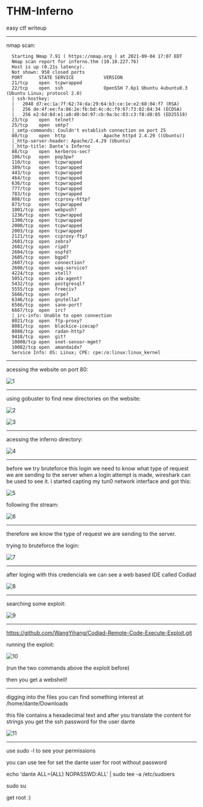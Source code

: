 # THM-Inferno

easy ctf writeup

------------------------------------------------------

nmap scan: 

      Starting Nmap 7.91 ( https://nmap.org ) at 2021-09-04 17:07 EDT
      Nmap scan report for inferno.thm (10.10.227.76)
      Host is up (0.21s latency).
      Not shown: 958 closed ports
      PORT      STATE SERVICE           VERSION
      21/tcp    open  tcpwrapped
      22/tcp    open  ssh               OpenSSH 7.6p1 Ubuntu 4ubuntu0.3 (Ubuntu Linux; protocol 2.0)
      | ssh-hostkey: 
      |   2048 d7:ec:1a:7f:62:74:da:29:64:b3:ce:1e:e2:68:04:f7 (RSA)
      |   256 de:4f:ee:fa:86:2e:fb:bd:4c:dc:f9:67:73:02:84:34 (ECDSA)
      |_  256 e2:6d:8d:e1:a8:d0:bd:97:cb:9a:bc:03:c3:f8:d8:85 (ED25519)
      23/tcp    open  telnet?
      25/tcp    open  smtp?
      |_smtp-commands: Couldn't establish connection on port 25
      80/tcp    open  http              Apache httpd 2.4.29 ((Ubuntu))
      |_http-server-header: Apache/2.4.29 (Ubuntu)
      |_http-title: Dante's Inferno
      88/tcp    open  kerberos-sec?
      106/tcp   open  pop3pw?
      110/tcp   open  tcpwrapped
      389/tcp   open  tcpwrapped
      443/tcp   open  tcpwrapped
      464/tcp   open  tcpwrapped
      636/tcp   open  tcpwrapped
      777/tcp   open  tcpwrapped
      783/tcp   open  tcpwrapped
      808/tcp   open  ccproxy-http?
      873/tcp   open  tcpwrapped
      1001/tcp  open  webpush?
      1236/tcp  open  tcpwrapped
      1300/tcp  open  tcpwrapped
      2000/tcp  open  tcpwrapped
      2003/tcp  open  tcpwrapped
      2121/tcp  open  ccproxy-ftp?
      2601/tcp  open  zebra?
      2602/tcp  open  ripd?
      2604/tcp  open  ospfd?
      2605/tcp  open  bgpd?
      2607/tcp  open  connection?
      2608/tcp  open  wag-service?
      4224/tcp  open  xtell?
      5051/tcp  open  ida-agent?
      5432/tcp  open  postgresql?
      5555/tcp  open  freeciv?
      5666/tcp  open  nrpe?
      6346/tcp  open  gnutella?
      6566/tcp  open  sane-port?
      6667/tcp  open  irc?
      |_irc-info: Unable to open connection
      8021/tcp  open  ftp-proxy?
      8081/tcp  open  blackice-icecap?
      8088/tcp  open  radan-http?
      9418/tcp  open  git?
      10000/tcp open  snet-sensor-mgmt?
      10082/tcp open  amandaidx?
      Service Info: OS: Linux; CPE: cpe:/o:linux:linux_kernel
      
------------------------------------------------------

acessing the website on port 80:

![1](https://user-images.githubusercontent.com/67773431/171983781-a073c079-7674-4a32-891f-d1d9f0fa6472.png)

------------------------------------------------------

using gobuster to find new directories on the website:

![2](https://user-images.githubusercontent.com/67773431/171984974-fc873910-f9e9-4e9c-b2a4-351e2c052a4a.png)

![3](https://user-images.githubusercontent.com/67773431/171984981-ffbc7c2b-325e-4d15-9a68-0a5e3e6870b0.png)

------------------------------------------------------

acessing the inferno directory:

![4](https://user-images.githubusercontent.com/67773431/171985057-d713a666-6e90-4296-b89f-1c9bca292b9c.png)

------------------------------------------------------

before we try bruteforce this login we need to know what type of request we are sending to the server
when a login attempt is made, wireshark can be used to see it. i started capting my tun0 network interface and got this:

![5](https://user-images.githubusercontent.com/67773431/171985112-0f895444-2413-4e7f-8bfc-f3ea314661ce.png)

following the stream:

![6](https://user-images.githubusercontent.com/67773431/171985142-cb41c502-e06b-416e-b3c0-598671a749bd.png)

------------------------------------------------------

therefore we know the type of request we are sending to the server. 

trying to bruteforce the login:

![7](https://user-images.githubusercontent.com/67773431/171985361-85980405-2040-4e2b-83a5-e2f5491954f7.png)

------------------------------------------------------

after loging with this credencials we can see a web based IDE called Codiad

![8](https://user-images.githubusercontent.com/67773431/171986418-7de245f1-0fa7-4d87-b228-5cddb08e091b.png)

------------------------------------------------------

searching some exploit:

![9](https://user-images.githubusercontent.com/67773431/171986511-4bba29c9-0d1f-44fd-a6f4-664eb9fbd8eb.png)

------------------------------------------------------

https://github.com/WangYihang/Codiad-Remote-Code-Execute-Exploit.git

running the exploit:

![10](https://user-images.githubusercontent.com/67773431/171986591-26505c7f-9a5f-49b9-b460-933068743d81.png)

(run the two commands above the exploit before)

then you get a webshell!

------------------------------------------------------

digging into the files you can find something interest at /home/dante/Downloads

this file contains a hexadecimal text and after you translate the content for strings you get the ssh password for the user dante

![11](https://user-images.githubusercontent.com/67773431/171986653-26636d86-a588-4f0f-b394-a33393cab01d.png)

------------------------------------------------------

use sudo -l to see your permissions

you can use tee for set the dante user for root without password

echo 'dante ALL=(ALL) NOPASSWD:ALL' | sudo tee -a /etc/sudoers

sudo su

get root :)
















